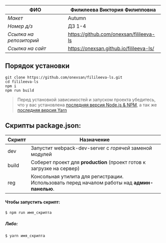 ФИО | Филилеева Виктория Филипповна
--- | ---
*Макет* | Autumn
*Номер д/з* | ДЗ 1-4
*Ссылка на репозиторий* | https://github.com/onexsan/filileeva-ls 
*Ссылка на сайт* | https://onexsan.github.io/filileeva-ls/

## Порядок установки

```
git clone https://github.com/onexsan/filileeva-ls.git
cd filileeva-ls
npm i
npm run build
```

> Перед установкой зависимостей и запуском проекта убедитесь, что у вас установлена [последняя версия Node.js & NPM](https://nodejs.org/en/download/current/), а так же 
[последняя версия Yarn](https://yarnpkg.com/ru/docs/install)


## Скрипты package.json:

| Скрипт | Назначение |
| ------ | ------ |
| dev | Запустит webpack-dev-server с _горячей_ заменой модулей |
| build | Соберет проект для **production** (проект готов к загрузке на сервер) |
| reg | Консольная утилита для регистрации. Использовать перед началом работы над **админ-панелью**. |


#### Чтобы запустить скрипт:
```sh
$ npm run имя_скрипта
```

##### Либо:
```sh
$ yarn имя_скрипта
```
